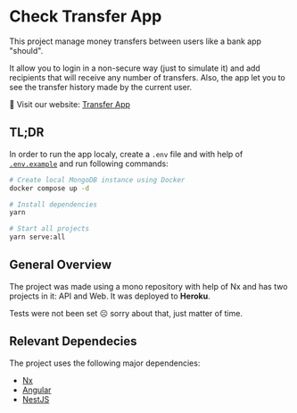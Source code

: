 # Check Transfer App

This project manage money transfers between users like a bank app
"should".

It allow you to login in a non-secure way (just to simulate it) and
add recipients that will receive any number of transfers. Also, the app
let you to see the transfer history made by the current user.

:rocket: Visit our website: [Transfer App](https://check-transfer-app.herokuapp.com/)

## TL;DR

In order to run the app localy, create a `.env` file and with help
of [`.env.example`](./.env.example) and run following commands:

```bash
# Create local MongoDB instance using Docker
docker compose up -d

# Install dependencies
yarn

# Start all projects
yarn serve:all
```

## General Overview

The project was made using a mono repository with help of Nx and
has two projects in it: API and Web. It was deployed to **Heroku**.

Tests were not been set :frowning_face: sorry about that, just matter
of time.

## Relevant Dependecies

The project uses the following major dependencies:

- [Nx](https://nx.dev/)
- [Angular](https://angular.io/)
- [NestJS](https://nestjs.com/)

